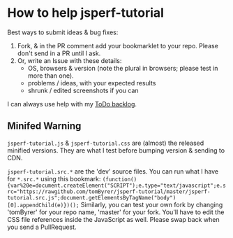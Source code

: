 # How to help jsperf-tutorial

Best ways to submit ideas & bug fixes:

1. Fork, & in the PR comment add your bookmarklet to your repo.  Please don't send in a PR until I ask.
2. Or, write an Issue with these details:
	* OS, browsers & version (note the plural in browsers; please test in more than one).
	* problems / ideas, with your expected results
	* shrunk / edited screenshots if you can

I can always use help with my [ToDo backlog](https://github.com/tomByrer/jsperf-tutorial#todo).

## Minifed Warning
`jsperf-tutorial.js` & `jsperf-tutorial.css` are (almost) the released minified versions.  They are what I test before bumping version & sending to CDN.

`jsperf-tutorial.src.*` are the 'dev' source files.  You can run what I have for `*.src.*` using this bookmark:
`(function(){var%20e=document.createElement("SCRIPT");e.type="text/javascript";e.src="https://rawgithub.com/tomByrer/jsperf-tutorial/master/jsperf-tutorial.src.js";document.getElementsByTagName("body")[0].appendChild(e)})();`
Similarly, you can test your own fork by changing 'tomByrer' for your repo name, 'master' for your fork.  You'll have to edit the CSS file references inside the JavaScript as well.  Please swap back when you send a PullRequest.
